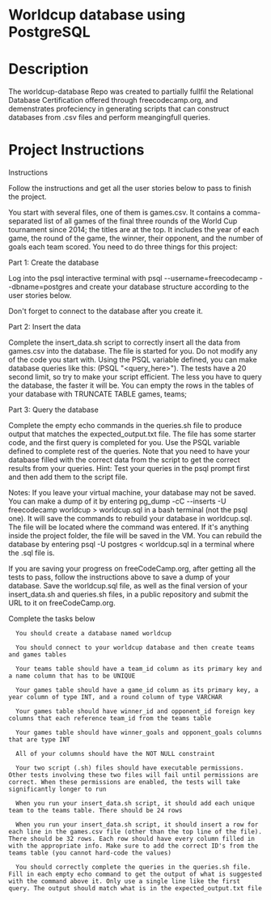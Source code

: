 # Worldcup database using PostgreSQL

# Description

The worldcup-database Repo was created to partially fullfil the Relational Database Certification 
offered through freecodecamp.org, and demenstrates profeciency in generating scripts that can 
construct databases from .csv files and perform meangingfull queries.

# Project Instructions

  Instructions

  Follow the instructions and get all the user stories below to pass to finish the project.

  You start with several files, one of them is games.csv. It contains a comma-separated list of all games of the final three rounds of the World Cup tournament since 2014; the titles are at the top. It includes the year of each game, the round of the game, the winner, their opponent, and the number of goals each team scored. You need to do three things for this project:

  Part 1: Create the database

  Log into the psql interactive terminal with psql --username=freecodecamp --dbname=postgres and create your database structure according to the user stories below.

  Don't forget to connect to the database after you create it.

  Part 2: Insert the data

  Complete the insert_data.sh script to correctly insert all the data from games.csv into the database. The file is started for you. Do not modify any of the code you start with. Using the PSQL variable defined, you can make database queries like this: $($PSQL "<query_here>"). The tests have a 20 second limit, so try to make your script efficient. The less you have to query the database, the faster it will be. You can empty the rows in the tables of your database with TRUNCATE TABLE games, teams;

  Part 3: Query the database

  Complete the empty echo commands in the queries.sh file to produce output that matches the expected_output.txt file. The file has some starter code, and the first query is completed for you. Use the PSQL variable defined to complete rest of the queries. Note that you need to have your database filled with the correct data from the script to get the correct results from your queries. Hint: Test your queries in the psql prompt first and then add them to the script file.

  Notes:
  If you leave your virtual machine, your database may not be saved. You can make a dump of it by entering pg_dump -cC --inserts -U freecodecamp worldcup > worldcup.sql in a bash terminal (not the psql one). It will save the commands to rebuild your database in worldcup.sql. The file will be located where the command was entered. If it's anything inside the project folder, the file will be saved in the VM. You can rebuild the database by entering psql -U postgres < worldcup.sql in a terminal where the .sql file is.

  If you are saving your progress on freeCodeCamp.org, after getting all the tests to pass, follow the instructions above to save a dump of your database. Save the worldcup.sql file, as well as the final version of your insert_data.sh and queries.sh files, in a public repository and submit the URL to it on freeCodeCamp.org.

  Complete the tasks below

      You should create a database named worldcup

      You should connect to your worldcup database and then create teams and games tables

      Your teams table should have a team_id column as its primary key and a name column that has to be UNIQUE

      Your games table should have a game_id column as its primary key, a year column of type INT, and a round column of type VARCHAR

      Your games table should have winner_id and opponent_id foreign key columns that each reference team_id from the teams table

      Your games table should have winner_goals and opponent_goals columns that are type INT

      All of your columns should have the NOT NULL constraint

      Your two script (.sh) files should have executable permissions. Other tests involving these two files will fail until permissions are correct. When these permissions are enabled, the tests will take significantly longer to run

      When you run your insert_data.sh script, it should add each unique team to the teams table. There should be 24 rows

      When you run your insert_data.sh script, it should insert a row for each line in the games.csv file (other than the top line of the file). There should be 32 rows. Each row should have every column filled in with the appropriate info. Make sure to add the correct ID's from the teams table (you cannot hard-code the values)

      You should correctly complete the queries in the queries.sh file. Fill in each empty echo command to get the output of what is suggested with the command above it. Only use a single line like the first query. The output should match what is in the expected_output.txt file
